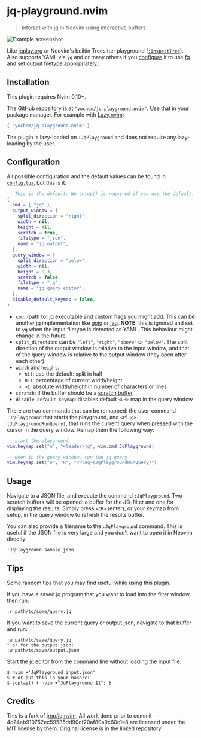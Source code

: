 # jq-playground.nvim

> Interact with jq in Neovim using interactive buffers

![Example screenshot](example/screenshot.png)

Like [jqplay.org](https://jqplay.org) or Neovim's builtin Treesitter playground
([`:InspectTree`](https://neovim.io/doc/user/treesitter.html#%3AInspectTree)).
Also supports YAML via `yq` and or many others if you
[configure](#configuration) it to use [fq](https://github.com/wader/fq) and set
output filetype appropriately.

## Installation

This plugin requires Nvim 0.10+.

The GitHub repository is at `"yochem/jq-playground.nvim"`. Use that in your
package manager. For example with
[Lazy.nvim](https://github.com/folke/lazy.nvim):

```lua
{ "yochem/jq-playground.nvim" }
```

The plugin is lazy-loaded on `:JqPlayground` and does not require any
lazy-loading by the user.

## Configuration

All possible configuration and the default values can be found in
[`config.lua`](./lua/jq-playground/config.lua), but this is it:

```lua
-- This is the default. No setup() is required if you use the default.
{
  cmd = { "jq" },
  output_window = {
    split_direction = "right",
    width = nil,
    height = nil,
    scratch = true,
    filetype = "json",
    name = "jq output",
  },
  query_window = {
    split_direction = "below",
    width = nil,
    height = 0.3,
    scratch = false,
    filetype = "jq",
    name = "jq query editor",
  },
  disable_default_keymap = false,
}
```

- `cmd`: (path to) jq executable and custom flags you might add. This can be
  another jq implementation like [gojq](https://github.com/itchyny/gojq) or
  [jaq](https://lib.rs/crates/jaq). **NOTE**: this is ignored and set to `yq`
  when the input filetype is detected as YAML. This behaviour might change in
  the future.
- `split_direction`: can be `"left"`, `"right"`, `"above"` or `"below"`. The
  split direction of the output window is relative to the input window, and
  that of the query window is relative to the output window (they open after
  each other).
- `width` and `height`:
  - `nil`: use the default: split in half
  - `0-1`: percentage of current width/height
  - `>1`: absolute width/height in number of characters or lines
- `scratch`: if the buffer should be a [scratch
  buffer](https://neovim.io/doc/user/windows.html#scratch-buffer).
- `disable_default_keymap`: disables default `<CR>` map in the query window

There are two commands that can be remapped: the user-command `:JqPlayground`
that starts the playground, and `<Plug>(JqPlaygroundRunQuery)`, that runs the
current query when pressed with the cursor in the query window. Remap them the
following way:

```lua
-- start the playground
vim.keymap.set("n", "<leader>jq", vim.cmd.JqPlayground)

-- when in the query window, run the jq query
vim.keymap.set("n", "R", "<Plug>(JqPlaygroundRunQuery)")
```

## Usage

Navigate to a JSON file, and execute the command `:JqPlayground`. Two scratch
buffers will be opened: a buffer for the JQ-filter and one for displaying the
results. Simply press `<CR>` (enter), or your keymap from setup, in the query
window to refresh the results buffer.

You can also provide a filename to the `:JqPlayground` command. This is useful
if the JSON file is very large and you don't want to open it in Neovim
directly:

```vim
:JqPlayground sample.json
```

## Tips

Some random tips that you may find useful while using this plugin.

If you have a saved jq program that you want to load into the filter window,
then run:

```vim
:r path/to/some/query.jq
```

If you want to save the current query or output json, navigate to that buffer
and run:

```vim
:w path/to/save/query.jq
" or for the output json:
:w path/to/save/output.json
```

Start the jq editor from the command line without loading the input file:

```
$ nvim +'JqPlayground input.json'
$ # or put this in your bashrc:
$ jqplay() { nvim +"JqPlayground $1"; }
```

## Credits

This is a fork of [jrop/jq.nvim](https://github.com/jrop/jq.nvim). All work
done prior to commit 4c24eb910752ec59585dd90cf20af80a9c60c1e8 are licensed
under the MIT license by them. Original license is in the linked repository.
